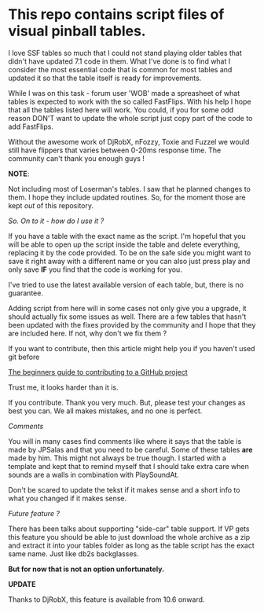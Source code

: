 <h1>This repo contains script files of visual pinball tables.</h1>

I love SSF tables so much that I could not stand playing older tables
that didn't have updated 7.1 code in them. What I've done is to find
what I consider the most essential code that is common for most tables
and updated it so that the table itself is ready for improvements.

While I was on this task - forum user 'WOB' made a spreasheet of what
tables is expected to work with the so called FastFlips. With his
help I hope that all the tables listed here will work. You could, if
you for some odd reason DON'T want to update the whole script just
copy part of the code to add FastFlips.

Without the awesome work of DjRobX, nFozzy, Toxie and Fuzzel we would
still have flippers that varies between 0-20ms response time.
The community can't thank you enough guys !

**NOTE**:

Not including most of Loserman's tables. I saw that he planned changes
to them.  I hope they include updated routines. So, for the moment
those are kept _out_ of this repository.

_So. On to it - how do I use it ?_

If you have a table with the exact name as the script. I'm hopeful
that you will be able to open up the script inside the table and delete
everything, replacing it by the code provided. To be on the safe side
you might want to save it right away with a different name or you can
also just press play and only save __IF__ you find that the code is
working for you.

I've tried to use the latest available version of each table, but,
there is no guarantee.

Adding script from here will in some cases not only give you a upgrade,
it should actually fix some issues as well. There are a few tables that
hasn't been updated with the fixes provided by the community and I hope
that they are included here. If not, why don't we fix them ?

If you want to contribute, then this article might help you if you
haven't used git before

[The beginners guide to contributing to a GitHub project](https://akrabat.com/the-beginners-guide-to-contributing-to-a-github-project/)

Trust me, it looks harder than it is.

If you contribute. Thank you very much. But, please test your changes
as best you can. We all makes mistakes, and no one is perfect.

_Comments_

You will in many cases find comments like where it says that the table
is made by JPSalas and that you need to be careful. Some of these tables
__are__ made by him. This might not always be true though. I started with
a template and kept that to remind myself that I should take extra care
when sounds are a walls in combination with PlaySoundAt.

Don't be scared to update the tekst if it makes sense and a short info
to what you changed if it makes sense.

_Future feature ?_

There has been talks about supporting "side-car" table support.
If VP gets this feature you should be able to just download the whole
archive as a zip and extract it into your tables folder as long as
the table script has the exact same name. Just like db2s backglasses.

__But for now that is not an option unfortunately.__

__UPDATE__

Thanks to DjRobX, this feature is available from 10.6 onward.

